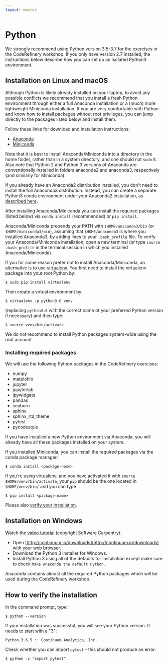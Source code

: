 ```yaml
---
layout: master
---
```


# Python

We strongly recommend using Python version 3.5-3.7 for the exercises in the CodeRefinery
workshop. If you only have version 2.7 installed, the instructions below 
describe how you can set up an isolated Python3 environment.

## Installation on Linux and macOS

Although Python is likely already installed on your laptop, to avoid any
possible conflicts we recommend that you install a fresh Python environment
through either a full Anaconda installation or a (much) more lightweight
Miniconda installation. If you are very comfortable with Python and know how
to install packages without root privileges, you can jump directly to the packages
listed below and install them.

Follow these links for download and installation instructions:

- [Anaconda](https://docs.continuum.io/anaconda/install)
- [Miniconda](https://docs.conda.io/en/latest/miniconda.html)

Note that it is best to install Anaconda/Miniconda into a directory in the home
folder, rather than in a system directory, and one should not `sudo` it. Also
note that Python 2 and Python 3 versions of Anaconda are conventionally installed
in folders anaconda2 and anaconda3, respectively (and similarly for Miniconda).

If you already have an Anaconda2 distribution installed, 
you don't need to install the full Anaconda3 distribution. 
Instead, you can create a separate Python3 conda environment under your Anaconda2 installation, 
as [described here](https://docs.conda.io/projects/conda/en/latest/user-guide/getting-started.html#managing-python).

After installing Anaconda/Miniconda you can install the required packages
(listed below) via `conda install` (recommended) or `pip install`.

Anaconda/Miniconda prepends your PATH with `$HOME/anaconda3/bin` (or
`$HOME/miniconda3/bin`), assuming that `$HOME/anaconda3` is where you installed
Anaconda3, by adding lines to your `.bash_profile` file.
To verify your Anaconda/Miniconda installation, open a new terminal (or type
`source .bash_profile` in the terminal session in which you installed
Anaconda/Miniconda).

If you for some reason prefer not to install Anaconda/Miniconda, an alternative
is to use
[virtualenv](http://docs.python-guide.org/en/latest/dev/virtualenvs/). You
first need to install the virtualenv package into your root Python by:

```shell
$ sudo pip install virtualenv
```

Then create a virtual environment by:

```shell
$ virtualenv -p python3.6 venv
```

(replacing `python3.6` with the correct name of your preferred Python version if necessary)
and then type:

```shell
$ source venv/bin/activate
```

We do not recommend to install Python packages system-wide using the root account.


### Installing required packages

We will use the following Python packages in the CodeRefinery exercises:

- numpy
- matplotlib
- jupyter
- jupyterlab
- ipywidgets
- pandas
- seaborn
- sphinx
- sphinx_rtd_theme
- pytest
- pycodestyle

If you have installed a new Python environment via Anaconda, you will already
have all these packages installed on your system.

If you installed Miniconda, you can install the required packages via the conda
package manager:

```shell
$ conda install <package-name>
```

If you're using virtualenv, and you have activated it with `source
$HOME/venv/bin/activate`, your `pip` should be the one located in
`$HOME/venv/bin/` and you can type

```shell
$ pip install <package-name>
```

Please also [verify your installation](#how-to-verify-the-installation).


## Installation on Windows

Watch the [video tutorial](https://www.youtube.com/watch?v=xxQ0mzZ8UvA)
(copyright Software Carpentry).

- Open [http://continuum.io/downloads](http://continuum.io/downloads) with your web browser.
- Download the Python 3 installer for Windows.
- Install Python 3 using all of the defaults for installation except make sure to check
  `Make Anaconda the default Python`.

Anaconda contains almost all the required Python packages which will be used during the CodeRefinery workshop.



## How to verify the installation

In the command prompt, type:

```shell
$ python --version
```
If your installation was successful, you will see your Python version. It needs to start with a "3":

```shell
Python 3.6.5 :: Continuum Analytics, Inc.
```

Check whether you can import `pytest` - this should not produce an error:

```shell
$ python -c "import pytest"
```

